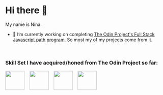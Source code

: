 # Hi there 👋  



My name is Nina.  
- 🔭 I’m currently working on completing [The Odin Project's Full Stack Javascript path program](https://www.theodinproject.com/paths/full-stack-javascript?).  So most my of my projects come from it.

<br>

### Skill Set I have acquired/honed from The Odin Project so far:

 <img src="https://cdn.jsdelivr.net/gh/devicons/devicon/icons/html5/html5-plain-wordmark.svg" width=60px height=60px/> &nbsp;&nbsp;  <img src="https://cdn.jsdelivr.net/gh/devicons/devicon/icons/css3/css3-plain-wordmark.svg" width=60px height=60px/>  &nbsp;&nbsp;  <img src="https://cdn.jsdelivr.net/gh/devicons/devicon/icons/javascript/javascript-original.svg" width=60px height=60px/> &nbsp;&nbsp;  <img src="https://cdn.jsdelivr.net/gh/devicons/devicon/icons/git/git-plain-wordmark.svg" width=60px height=60px/>
          
          
          
          
          

<!--
**nskills-lab/nskills-lab** is a ✨ _special_ ✨ repository because its `README.md` (this file) appears on your GitHub profile.

Here are some ideas to get you started:

- 🔭 I’m currently working on ...
- 🌱 I’m currently learning ...
- 👯 I’m looking to collaborate on ...
- 🤔 I’m looking for help with ...
- 💬 Ask me about ...
- 📫 How to reach me: ...
- 😄 Pronouns: ...
- ⚡ Fun fact: ...
-->
